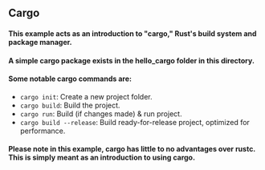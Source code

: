 ## Cargo

#### This example acts as an introduction to "cargo," Rust's build system and package manager.

#### A simple cargo package exists in the hello_cargo folder in this directory.

#### Some notable cargo commands are:

 - `cargo init`: Create a new project folder.
 - `cargo build`: Build the project.
 - `cargo run`: Build (if changes made) & run project.
 - `cargo build --release`: Build ready-for-release project, optimized for performance.

#### Please note in this example, cargo has little to no advantages over rustc. This is simply meant as an introduction to using cargo.